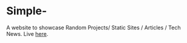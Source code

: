 # Simple-

A website to showcase Random Projects/ Static Sites / Articles / Tech News.
Live <a href="https://utility.gautampatil11.repl.co">here</a>.
